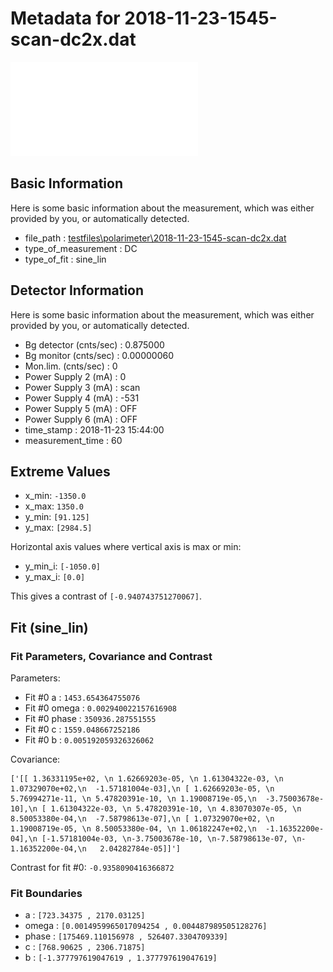 # Metadata for 2018-11-23-1545-scan-dc2x.dat
![2018-11-23-1545-scan-dc2x.dat](./2018-11-23-1545-scan-dc2x.pdf "2018-11-23-1545-scan-dc2x.dat")

## Basic Information
Here is some basic information about the measurement, which was either provided by you, or automatically detected.

- file_path : [testfiles\polarimeter\2018-11-23-1545-scan-dc2x.dat](2018-11-23-1545-scan-dc2x.dat)
- type_of_measurement : DC
- type_of_fit : sine_lin

## Detector Information
Here is some basic information about the measurement, which was either provided by you, or automatically detected.

-  Bg detector (cnts/sec) : 0.875000
-  Bg monitor (cnts/sec) : 0.00000060
-  Mon.lim.  (cnts/sec) :   0
-  Power Supply 2 (mA) :  0
-  Power Supply 3 (mA) :  scan
-  Power Supply 4 (mA) :  -531
-  Power Supply 5 (mA) :  OFF
-  Power Supply 6 (mA) :  OFF   
- time_stamp : 2018-11-23 15:44:00
- measurement_time : 60

## Extreme Values

- x_min: `-1350.0`
- x_max: `1350.0`
- y_min: `[91.125]`
- y_max: `[2984.5]`

Horizontal axis values where vertical axis is max or min:

- y_min_i: `[-1050.0]`
- y_max_i: `[0.0]`

This gives a contrast of `[-0.940743751270067]`.

## Fit (sine_lin)

### Fit Parameters, Covariance and Contrast

Parameters:

- Fit #0 a : `1453.654364755076`
- Fit #0 omega : `0.002940022157616908`
- Fit #0 phase : `350936.287551555`
- Fit #0 c : `1559.048667252186`
- Fit #0 b : `0.005192059326326062`

Covariance:
```
['[[ 1.36331195e+02, \n 1.62669203e-05, \n 1.61304322e-03, \n 1.07329070e+02,\n  -1.57181004e-03],\n [ 1.62669203e-05, \n 5.76994271e-11, \n 5.47820391e-10, \n 1.19008719e-05,\n  -3.75003678e-10],\n [ 1.61304322e-03, \n 5.47820391e-10, \n 4.83070307e-05, \n 8.50053380e-04,\n  -7.58798613e-07],\n [ 1.07329070e+02, \n 1.19008719e-05, \n 8.50053380e-04, \n 1.06182247e+02,\n  -1.16352200e-04],\n [-1.57181004e-03, \n-3.75003678e-10, \n-7.58798613e-07, \n-1.16352200e-04,\n   2.04282784e-05]]']
```

Contrast for fit #0: `-0.9358090416366872`

### Fit Boundaries

- a : `[723.34375 , 2170.03125]`
- omega : `[0.0014959965017094254 , 0.004487989505128276]`
- phase : `[175469.110156978 , 526407.3304709339]`
- c : `[768.90625 , 2306.71875]`
- b : `[-1.377797619047619 , 1.377797619047619]`

